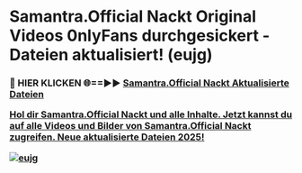# Samantra.Official Nackt Original Videos 0nlyFans durchgesickert - Dateien aktualisiert! (eujg)

<h3>🔴 HIER KLICKEN 🌐==►► <a href="https://tinyurl.com/h6vf6nb8" rel="nofollow">Samantra.Official Nackt Aktualisierte Dateien

Hol dir Samantra.Official Nackt und alle Inhalte. Jetzt kannst du auf alle Videos und Bilder von Samantra.Official Nackt zugreifen. Neue aktualisierte Dateien 2025!

[![eujg](https://i.imgur.com/sD4kR3V.gif)](https://tinyurl.com/h6vf6nb8)
